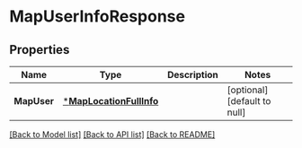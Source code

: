 # MapUserInfoResponse

## Properties
Name | Type | Description | Notes
------------ | ------------- | ------------- | -------------
**MapUser** | [***MapLocationFullInfo**](MapLocationFullInfo.md) |  | [optional] [default to null]

[[Back to Model list]](../README.md#documentation-for-models) [[Back to API list]](../README.md#documentation-for-api-endpoints) [[Back to README]](../README.md)


